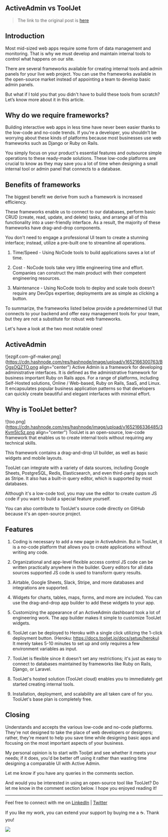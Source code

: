 ## ActiveAdmin vs ToolJet

> The link to the original post is [here](https://aviyel.com/post/3196/activeadmin-vs-tooljet)

## Introduction

Most mid-sized web apps require some form of data management and monitoring. That is why we must develop and maintain internal tools to control what happens on our site.

There are several frameworks available for creating internal tools and admin panels for your live web project. You can use the frameworks available in the open-source market instead of appointing a team to develop basic admin panels.

But what if I told you that you didn't have to build these tools from scratch? Let’s know more about it in this article.

## Why do we require frameworks?

Building interactive web apps in less time have never been easier thanks to the low-code and no-code trends. If you're a developer, you shouldn't be worrying about these kinds of platforms because most businesses use web frameworks such as Django or Ruby on Rails.

You simply focus on your product's essential features and outsource simple operations to these ready-made solutions. These low-code platforms are crucial to know as they may save you a lot of time when designing a small internal tool or admin panel that connects to a database.

## Benefits of frameworks

The biggest benefit we derive from such a framework is increased efficiency.

These frameworks enable us to connect to our databases, perform basic CRUD (create, read, update, and delete) tasks, and arrange all of this functionality into a user-friendly interface. As a result, the majority of these frameworks have drag-and-drop components.

You don't need to engage a professional UI team to create a stunning interface; instead, utilize a pre-built one to streamline all operations.

1. Time/Speed - Using NoCode tools to build applications saves a lot of time.

2. Cost - NoCode tools take very little engineering time and effort. Companies can construct the main product with their competent engineering resources.

3. Maintenance - Using NoCode tools to deploy and scale tools doesn't require any DevOps expertise; deployments are as simple as clicking a button.

To summarize, the frameworks listed below provide a predetermined UI that connects to your backend and offer easy management tools for your team, but they are not a substitute for robust web frameworks.

Let's have a look at the two most notable ones!

## ActiveAdmin

![ezgif.com-gif-maker.png](https://cdn.hashnode.com/res/hashnode/image/upload/v1652166300763/BOgsOQZTO.png align="center")
Active Admin is a framework for developing administrative interfaces. It is defined as the administrative framework for business important Ruby on Rails apps. For a range of platforms, including Self-Hosted solutions, Online / Web-based, Ruby on Rails, SaaS, and Linux. It encapsulates popular business application patterns so that developers can quickly create beautiful and elegant interfaces with minimal effort.

## Why is ToolJet better?

![too.png](https://cdn.hashnode.com/res/hashnode/image/upload/v1652166336485/3Kvm5lc5z.png align="center")
ToolJet is an open-source, low-code framework that enables us to create internal tools without requiring any technical skills.

This framework contains a drag-and-drop UI builder, as well as basic widgets and mobile layouts.

ToolJet can integrate with a variety of data sources, including Google Sheets, PostgreSQL, Redis, Elasticsearch, and even third-party apps such as Stripe. It also has a built-in query editor, which is supported by most databases.

Although it's a low-code tool, you may use the editor to create custom JS code if you want to build a special feature yourself.

You can also contribute to ToolJet's source code directly on GitHub because it's an open-source project.

## Features

1. Coding is necessary to add a new page in ActiveAdmin. But in ToolJet, it is a no-code platform that allows you to create applications without writing any code.

2. Organizational and app-level flexible access control JS code can be written practically anywhere in the builder. Query editors for all data sources supported JS code is used to transform query results.

3. Airtable, Google Sheets, Slack, Stripe, and more databases and integrations are supported.

4. Widgets for charts, tables, maps, forms, and more are included. You can use the drag-and-drop app builder to add these widgets to your app.

5. Customizing the appearance of an ActiveAdmin dashboard took a lot of engineering work. The app builder makes it simple to customize ToolJet widgets.

6. ToolJet can be deployed to Heroku with a single click utilizing the 1-click deployment button. (Heroku: https://docs.tooljet.io/docs/setup/heroku) It merely takes 5-10 minutes to set up and only requires a few environment variables as input.

7. ToolJet is flexible since it doesn't set any restrictions; it's just as easy to connect to databases maintained by frameworks like Ruby on Rails, Django, or Laravel.

8. ToolJet's hosted solution (ToolJet cloud) enables you to immediately get started creating internal tools.

9. Installation, deployment, and scalability are all taken care of for you. ToolJet's base plan is completely free.

## Closing

Understands and accepts the various low-code and no-code platforms. They're not designed to take the place of web developers or designers; rather, they're meant to help you save time while designing basic apps and focusing on the most important aspects of your business.

My personal opinion is to start with Tooljet and see whether it meets your needs; if it does, you'd be better off using it rather than wasting time designing a comparable UI with Active Admin.

Let me know if you have any queries in the comments section.

And would you be interested in using an open-source tool like ToolJet? Do let me know in the comment section below. I hope you enjoyed reading it!

<hr></hr>

Feel free to connect with me on  [LinkedIn](https://www.linkedin.com/in/bhumikhokhani/)  |  [Twitter](https://twitter.com/bhumikhokhani) 
<br>
> 
If you like my work, you can extend your support by buying me a ☕. Thank you!

<a href="https://www.buymeacoffee.com/bhumikhokhani"><img src="https://img.buymeacoffee.com/button-api/?text=Buy me a coffee&emoji=&slug=bhumikhokhani&button_colour=FF5F5F&font_colour=ffffff&font_family=Cookie&outline_colour=000000&coffee_colour=FFDD00"></a> 
